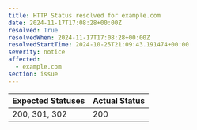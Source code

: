 ```yaml
---
title: HTTP Status resolved for example.com
date: 2024-11-17T17:08:28+00:00Z
resolved: True
resolvedWhen: 2024-11-17T17:08:28+00:00Z
resolvedStartTime: 2024-10-25T21:09:43.191474+00:00
severity: notice
affected:
  - example.com
section: issue
---
```


| Expected Statuses | Actual Status  |
|-------------------|----------------|
| 200, 301, 302 | 200 |
